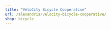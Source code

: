 ```yaml
---
title: "VéloCity Bicycle Cooperative"
url: /alexandria/velocity-bicycle-cooperative/
shop: bicycle
---
```

